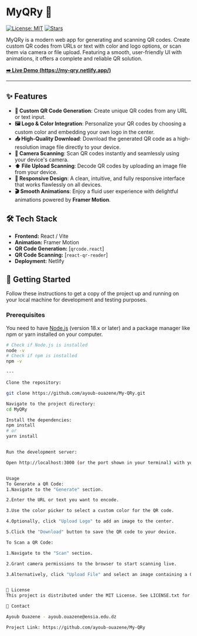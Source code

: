 # MyQRy 🎨

[![License: MIT](https://img.shields.io/badge/License-MIT-yellow.svg)](https://opensource.org/licenses/MIT)
[![Stars](https://img.shields.io/github/stars/your-username/myqry?style=social)](https://github.com/your-username/myqry/stargazers)

MyQRy is a modern web app for generating and scanning QR codes. Create custom QR codes from URLs or text with color and logo options, or scan them via camera or file upload. Featuring a smooth, user-friendly UI with animations, it offers a complete and reliable QR solution.

**[➡️ Live Demo (https://my-qry.netlify.app/)](#)**

---


## ✨ Features

* **🎨 Custom QR Code Generation**: Create unique QR codes from any URL or text input.
* **🖼️ Logo & Color Integration**: Personalize your QR codes by choosing a custom color and embedding your own logo in the center.
* **📥 High-Quality Download**: Download the generated QR code as a high-resolution image file directly to your device.
* **📸 Camera Scanning**: Scan QR codes instantly and seamlessly using your device's camera.
* **⬆️ File Upload Scanning**: Decode QR codes by uploading an image file from your device.
* **📱 Responsive Design**: A clean, intuitive, and fully responsive interface that works flawlessly on all devices.
* **🎬 Smooth Animations**: Enjoy a fluid user experience with delightful animations powered by **Framer Motion**.

## 🛠️ Tech Stack

* **Frontend:** React / Vite 
* **Animation:** Framer Motion
* **QR Code Generation:** [`qrcode.react`]
* **QR Code Scanning:** [`react-qr-reader`]
* **Deployment:** Netlify

## 🚀 Getting Started

Follow these instructions to get a copy of the project up and running on your local machine for development and testing purposes.

### Prerequisites

You need to have [Node.js](https://nodejs.org/) (version 18.x or later) and a package manager like npm or yarn installed on your computer.

```bash
# Check if Node.js is installed
node -v
# Check if npm is installed
npm -v

---

Clone the repository:

git clone https://github.com/ayoub-ouazene/My-QRy.git

Navigate to the project directory:
cd MyQRy

Install the dependencies:
npm install
# or
yarn install


Run the development server:

Open http://localhost:3000 (or the port shown in your terminal) with your browser to see the result


Usage
To Generate a QR Code:
1.Navigate to the "Generate" section.

2.Enter the URL or text you want to encode.

3.Use the color picker to select a custom color for the QR code.

4.Optionally, click "Upload Logo" to add an image to the center.

5.Click the "Download" button to save the QR code to your device.

To Scan a QR Code:

1.Navigate to the "Scan" section.

2.Grant camera permissions to the browser to start scanning live.

3.Alternatively, click "Upload File" and select an image containing a QR code from your device. The decoded information will appear on the screen.


📜 License
This project is distributed under the MIT License. See LICENSE.txt for more information.

📧 Contact

Ayoub Ouazene - ayoub.ouazene@ensia.edu.dz

Project Link: https://github.com/ayoub-ouazene/My-QRy
